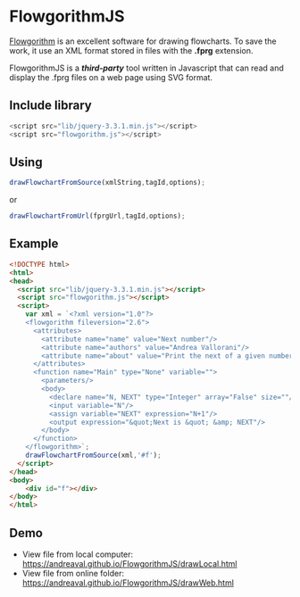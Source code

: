 # FlowgorithmJS
[Flowgorithm](http://www.flowgorithm.org) is an excellent software for drawing flowcharts. 
To save the work, it use an XML format stored in files with the **.fprg** extension.

FlowgorithmJS is a **_third-party_** tool written in Javascript that can read and display the .fprg files on a web page using SVG format.

## Include library
```js
<script src="lib/jquery-3.3.1.min.js"></script>
<script src="flowgorithm.js"></script>
```

## Using

```js
drawFlowchartFromSource(xmlString,tagId,options);
```
or

```js
drawFlowchartFromUrl(fprgUrl,tagId,options);
```

## Example
```html
<!DOCTYPE html>
<html>
<head>
  <script src="lib/jquery-3.3.1.min.js"></script>
  <script src="flowgorithm.js"></script>
  <script>
    var xml = `<?xml version="1.0"?>
    <flowgorithm fileversion="2.6">
      <attributes>
        <attribute name="name" value="Next number"/>
        <attribute name="authors" value="Andrea Vallorani"/>
        <attribute name="about" value="Print the next of a given number"/>
      </attributes>
      <function name="Main" type="None" variable="">
        <parameters/>
        <body>
          <declare name="N, NEXT" type="Integer" array="False" size=""/>
          <input variable="N"/>
          <assign variable="NEXT" expression="N+1"/>
          <output expression="&quot;Next is &quot; &amp; NEXT"/>
        </body>
      </function>
    </flowgorithm>`;
    drawFlowchartFromSource(xml,'#f');
  </script>
</head>
<body>
    <div id="f"></div>
</body>
</html>
```

## Demo

* View file from local computer: https://andreaval.github.io/FlowgorithmJS/drawLocal.html 
* View file from online folder: https://andreaval.github.io/FlowgorithmJS/drawWeb.html 

